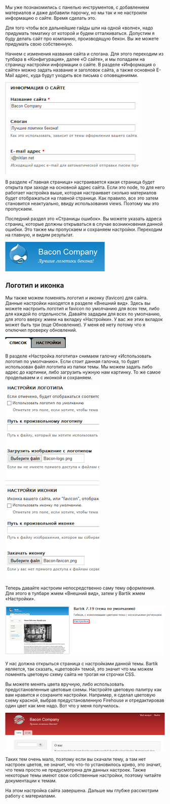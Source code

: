 Мы уже познакомились с панелью инструментов, с добавлением материалов и даже
добавили парочку, но мы так и не настроили информацию о сайте. Время сделать
это.

Для того чтобы все дальнейшие гайды шли на одной «волне», надо придумать
тематику от которой и будем отталкиваться. Допустим я буду делать сайт про
компанию, производящую бекон. Вы же можете придумать свою собственную.

Начнем с изменения названия сайта и слогана. Для этого переходим из тулбара в
«Конфигурация», далее «О сайте», и мы попадаем на страницу настройки информации
о сайте. В разделе «Информация о сайте» можно задать название и заголовок сайта,
а также основной E-Mail адрес, куда будут уходить все письма с оповещениями.

![Информация о сайте](image/site1.png)

В разделе «Главная страница» настраивается какая страница будет открыта при
заходе на основной адрес сайта. Если это node, то для него работает настройка
выше, которая настраивает сколько материалов будет отображаться на главной
странице. Как правило, все это затем становится неактуально, ввиду использования
views. Поэтому мы это пропускаем.

Последний раздел это «Страницы ошибок». Вы можете указать адреса страниц,
которые должны открываться в случае возникновения данной ошибки. Это также мы
пропускаем и сохраняем настройки. Переходим на главную, и видим результат.

![Логотип, название сайта и слоган.](image/site2.png)

## Логотип и иконка

Мы также можем поменять логотип и иконку (favicon) для сайта. Данные настройки
находятся в разделе «Внешний вид». Здесь вы можете настроить логотип и favicon
по умолчанию для всех тем, либо для каждой по отдельности. Давайте зададим для
всех по умолчанию, для этого вверху жмем на вкладку «Настройки». У вас же этих
вкладок может быть три (еще Обновление). У меня её нету потому что я отключил
проверку обновлений.

![Вкладка настроек](image/site3.png)

В разделе «Настройка логотипа» снимаем галочку «Использовать логотип по
умолчанию». Если стоит данная галочка, то будет использован файл логотипа из
папки темы. Мы можем задать либо адрес до картинки, либо загрузить нужную нам
картинку. То же самое проделываем и с иконкой и сохраняем.

![Настройки логотипа и иконки.](image/site4.png)

Теперь давайте настроим непосредственно саму тему оформления. Для этого в
тулбаре жмем «Внешний вид», затем у Bartik жмем «Настройки».

![Настройки темы.](image/site5.png)

У нас должна открыться страница с настройками данной темы. Bartik является, так
сказать, «цветовой» темой, это значит что мы можем поменять цветовую схему сайта
не трогая ни строчки CSS.

Вы можете менять цвета вручную, либо использовать предустановленные цветовые
схемы. Настройте цветовую палитру как вам нравится и сохраните настройки.
Например, я сделал цветовую схему красной, выбрав предустановленную Firehouse и
отредактировав один цвет как мне надо. Вот что у меня получилось.

![Результат выполнения.](image/site6.png)

Таких тем очень мало, поэтому если вы скачали тему, а там нет настроек цветов,
не значит, что что-то установилось криво, это значит, что тема просто не
предусмотрена для данных настроек. Также некоторые темы имеют свои собственные
настройки, поэтому читайте документации к темам.

На этом настройка сайта завершена. Дальше мы глубже рассмотрим работу с
материалами.
